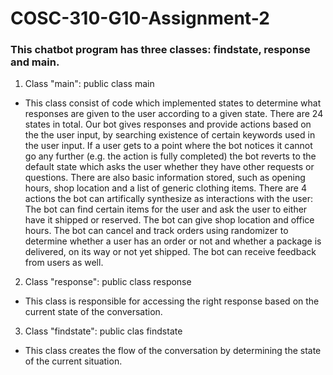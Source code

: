 # COSC-310-G10-Assignment-2

### This chatbot program has three classes: findstate, response and main.
1. Class "main": public class main
* This class consist of code which implemented states to determine what responses are given to the user according to a given state. There are 24 states in total. Our bot gives responses and provide actions based on the the user input, by searching existence of certain keywords used in the user input. If a user gets to a point where the bot notices it cannot go any further (e.g. the action is fully completed) the bot reverts to the default state which asks the user whether they have other requests or questions. There are also basic information stored, such as opening hours, shop location and a list of generic clothing items. There are 4 actions the bot can artifically synthesize as interactions with the user: The bot can find certain items for the user and ask the user to either have it shipped or reserved. The bot can give shop location and office hours. The bot can cancel and track orders using randomizer to determine whether a user has an order or not and whether a package is delivered, on its way or not yet shipped. The bot can receive feedback from users as well.
2. Class "response": public class response
* This class is responsible for accessing the right response based on the current state of the conversation.
3. Class "findstate": public clas findstate
* This class creates the flow of the conversation by determining the state of the current situation.
